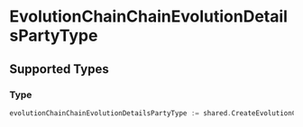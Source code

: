 # EvolutionChainChainEvolutionDetailsPartyType


## Supported Types

### Type

```go
evolutionChainChainEvolutionDetailsPartyType := shared.CreateEvolutionChainChainEvolutionDetailsPartyTypeType(shared.Type{/* values here */})
```

